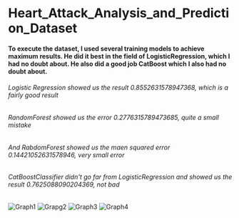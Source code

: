 # Heart_Attack_Analysis_and_Prediction_Dataset
#### To execute the dataset, I used several training models to achieve maximum results. He did it best in the field of LogisticRegression, which I had no doubt about. He also did a good job CatBoost which I also had no doubt about.
###### Logistic Regression showed us the result 0.8552631578947368, which is a fairly good result
###### RandomForest showed us the error 0.2776315789473685, quite a small mistake
###### And RabdomForest showed us the maen squared error 0.14421052631578946, very small error
###### CatBoostClassifier didn't go far from LogisticRegression and showed us the result 0.7625088090204369, not bad
![Graph1](![загруженное](https://user-images.githubusercontent.com/79009412/125932147-84cba954-1698-4f0f-9ae4-768255068fc7.png))
![Grapg2](![xOLFjxLANqU](https://user-images.githubusercontent.com/79009412/125932255-409f5fca-60fb-4c53-a5d0-c0f79733cdde.jpg))
![Graph3](![MCtQa-zcgcM](https://user-images.githubusercontent.com/79009412/125932333-39225a60-2f91-415b-91f5-f551f933b20d.jpg))
![Graph4](![I-O9mN5DA5Y](https://user-images.githubusercontent.com/79009412/125932376-15848075-308f-4fda-9a51-d82c1a397e6b.jpg))
